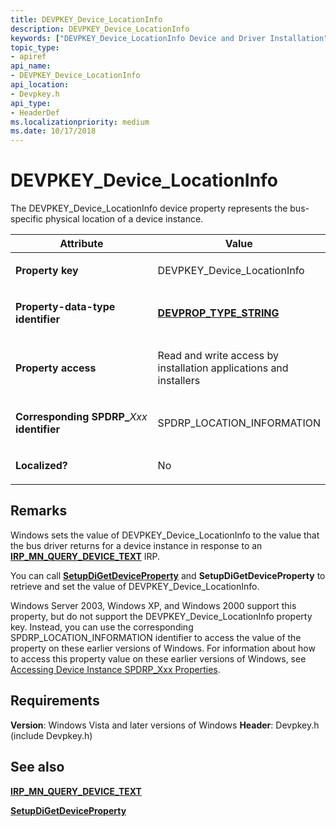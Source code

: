 ```yaml
---
title: DEVPKEY_Device_LocationInfo
description: DEVPKEY_Device_LocationInfo
keywords: ["DEVPKEY_Device_LocationInfo Device and Driver Installation"]
topic_type:
- apiref
api_name:
- DEVPKEY_Device_LocationInfo
api_location:
- Devpkey.h
api_type:
- HeaderDef
ms.localizationpriority: medium
ms.date: 10/17/2018
---
```


# DEVPKEY_Device_LocationInfo


The DEVPKEY_Device_LocationInfo device property represents the bus-specific physical location of a device instance.

<table>
<colgroup>
<col width="50%" />
<col width="50%" />
</colgroup>
<thead>
<tr>
<th>Attribute</th>
<th>Value</th>
</tr>
</thead>
<tbody>
<tr class="odd">
<td align="left"><p><strong>Property key</strong></p></td>
<td align="left"><p>DEVPKEY_Device_LocationInfo</p></td>
</tr>
<tr class="even">
<td align="left"><p><strong>Property-data-type identifier</strong></p></td>
<td align="left"><p><a href="devprop-type-string.md" data-raw-source="[&lt;strong&gt;DEVPROP_TYPE_STRING&lt;/strong&gt;](devprop-type-string.md)"><strong>DEVPROP_TYPE_STRING</strong></a></p></td>
</tr>
<tr class="odd">
<td align="left"><p><strong>Property access</strong></p></td>
<td align="left"><p>Read and write access by installation applications and installers</p></td>
</tr>
<tr class="even">
<td align="left"><p><strong>Corresponding SPDRP_</strong><em>Xxx</em> <strong>identifier</strong></p></td>
<td align="left"><p>SPDRP_LOCATION_INFORMATION</p></td>
</tr>
<tr class="odd">
<td align="left"><p><strong>Localized?</strong></p></td>
<td align="left"><p>No</p></td>
</tr>
</tbody>
</table>

 

## Remarks

Windows sets the value of DEVPKEY_Device_LocationInfo to the value that the bus driver returns for a device instance in response to an [**IRP_MN_QUERY_DEVICE_TEXT**](../kernel/irp-mn-query-device-text.md) IRP.

You can call [**SetupDiGetDeviceProperty**](/windows/win32/api/setupapi/nf-setupapi-setupdigetdevicepropertyw) and **SetupDiGetDeviceProperty** to retrieve and set the value of DEVPKEY_Device_LocationInfo.

Windows Server 2003, Windows XP, and Windows 2000 support this property, but do not support the DEVPKEY_Device_LocationInfo property key. Instead, you can use the corresponding SPDRP_LOCATION_INFORMATION identifier to access the value of the property on these earlier versions of Windows. For information about how to access this property value on these earlier versions of Windows, see [Accessing Device Instance SPDRP_Xxx Properties](./accessing-device-instance-spdrp-xxx-properties.md).

## Requirements

**Version**: Windows Vista and later versions of Windows
**Header**: Devpkey.h (include Devpkey.h)


## See also


[**IRP_MN_QUERY_DEVICE_TEXT**](../kernel/irp-mn-query-device-text.md)

[**SetupDiGetDeviceProperty**](/windows/win32/api/setupapi/nf-setupapi-setupdigetdevicepropertyw)

 

